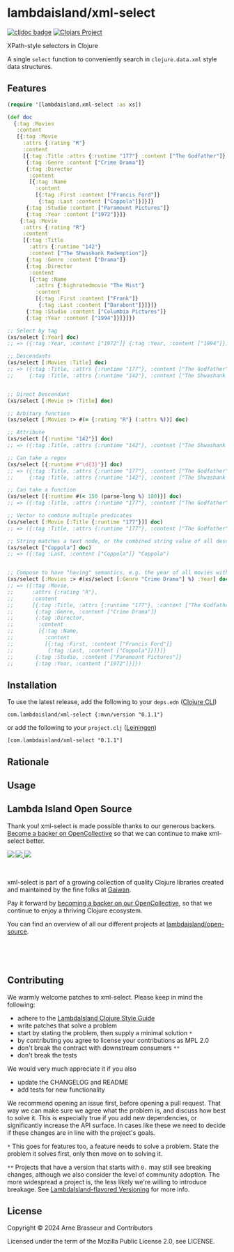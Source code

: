 # lambdaisland/xml-select

<!-- badges -->
[![cljdoc badge](https://cljdoc.org/badge/com.lambdaisland/xml-select)](https://cljdoc.org/d/com.lambdaisland/xml-select) [![Clojars Project](https://img.shields.io/clojars/v/com.lambdaisland/xml-select.svg)](https://clojars.org/com.lambdaisland/xml-select)
<!-- /badges -->

XPath-style selectors in Clojure

A single `select` function to conveniently search in `clojure.data.xml` style
data structures.

## Features

```clj
(require '[lambdaisland.xml-select :as xs])

(def doc
  {:tag :Movies
   :content
   [{:tag :Movie
     :attrs {:rating "R"}
     :content
     [{:tag :Title :attrs {:runtime "177"} :content ["The Godfather"]}
      {:tag :Genre :content ["Crime Drama"]}
      {:tag :Director
       :content
       [{:tag :Name
         :content
         [{:tag :First :content ["Francis Ford"]}
          {:tag :Last :content ["Coppola"]}]}]}
      {:tag :Studio :content ["Paramount Pictures"]}
      {:tag :Year :content ["1972"]}]}
    {:tag :Movie
     :attrs {:rating "R"}
     :content
     [{:tag :Title
       :attrs {:runtime "142"}
       :content ["The Shwashank Redemption"]}
      {:tag :Genre :content ["Drama"]}
      {:tag :Director
       :content
       [{:tag :Name
         :attrs {:highratedmovie "The Mist"}
         :content
         [{:tag :First :content ["Frank"]}
          {:tag :Last :content ["Darabont"]}]}]}
      {:tag :Studio :content ["Columbia Pictures"]}
      {:tag :Year :content ["1994"]}]}]})

;; Select by tag
(xs/select [:Year] doc)
;; => ({:tag :Year, :content ["1972"]} {:tag :Year, :content ["1994"]})

;; Descendants
(xs/select [:Movies :Title] doc)
;; => ({:tag :Title, :attrs {:runtime "177"}, :content ["The Godfather"]}
;;     {:tag :Title, :attrs {:runtime "142"}, :content ["The Shwashank Redemption"]})


;; Direct Descendant
(xs/select [:Movie :> :Title] doc)

;; Arbitary function
(xs/select [:Movies :> #(= {:rating "R"} (:attrs %))] doc)

;; Attribute
(xs/select [{:runtime "142"}] doc)
;; => ({:tag :Title, :attrs {:runtime "142"}, :content ["The Shwashank Redemption"]})

;; Can take a regex
(xs/select [{:runtime #"\d{3}"}] doc)
;; => ({:tag :Title, :attrs {:runtime "177"}, :content ["The Godfather"]}
;;     {:tag :Title, :attrs {:runtime "142"}, :content ["The Shwashank Redemption"]})

;; Can take a function
(xs/select [{:runtime #(< 150 (parse-long %) 180)}] doc)
;; => ({:tag :Title, :attrs {:runtime "177"}, :content ["The Godfather"]})

;; Vector to combine multiple predicates
(xs/select [:Movie [:Title {:runtime "177"}]] doc)
;; => ({:tag :Title, :attrs {:runtime "177"}, :content ["The Godfather"]})

;; String matches a text node, or the combined string value of all descendant text nodes 
(xs/select ["Coppola"] doc)
;; => ({:tag :Last, :content ["Coppola"]} "Coppola")


;; Compose to have "having" semantics, e.g. the year of all movies with genre "Crime drama"
(xs/select [:Movies :> #(xs/select [:Genre "Crime Drama"] %) :Year] doc)
;; => ({:tag :Movie,
;;      :attrs {:rating "R"},
;;      :content
;;      [{:tag :Title, :attrs {:runtime "177"}, :content ["The Godfather"]}
;;       {:tag :Genre, :content ["Crime Drama"]}
;;       {:tag :Director,
;;        :content
;;        [{:tag :Name,
;;          :content
;;          [{:tag :First, :content ["Francis Ford"]}
;;           {:tag :Last, :content ["Coppola"]}]}]}
;;       {:tag :Studio, :content ["Paramount Pictures"]}
;;       {:tag :Year, :content ["1972"]}]})
```

<!-- installation -->
## Installation

To use the latest release, add the following to your `deps.edn` ([Clojure CLI](https://clojure.org/guides/deps_and_cli))

```
com.lambdaisland/xml-select {:mvn/version "0.1.1"}
```

or add the following to your `project.clj` ([Leiningen](https://leiningen.org/))

```
[com.lambdaisland/xml-select "0.1.1"]
```
<!-- /installation -->

## Rationale

## Usage

<!-- opencollective -->
## Lambda Island Open Source

Thank you! xml-select is made possible thanks to our generous backers. [Become a
backer on OpenCollective](https://opencollective.com/lambda-island) so that we
can continue to make xml-select better.

<a href="https://opencollective.com/lambda-island">
<img src="https://opencollective.com/lambda-island/organizations.svg?avatarHeight=46&width=800&button=false">
<img src="https://opencollective.com/lambda-island/individuals.svg?avatarHeight=46&width=800&button=false">
</a>
<img align="left" src="https://github.com/lambdaisland/open-source/raw/master/artwork/lighthouse_readme.png">

&nbsp;

xml-select is part of a growing collection of quality Clojure libraries created and maintained
by the fine folks at [Gaiwan](https://gaiwan.co).

Pay it forward by [becoming a backer on our OpenCollective](http://opencollective.com/lambda-island),
so that we continue to enjoy a thriving Clojure ecosystem.

You can find an overview of all our different projects at [lambdaisland/open-source](https://github.com/lambdaisland/open-source).

&nbsp;

&nbsp;
<!-- /opencollective -->

<!-- contributing -->
## Contributing

We warmly welcome patches to xml-select. Please keep in mind the following:

- adhere to the [LambdaIsland Clojure Style Guide](https://nextjournal.com/lambdaisland/clojure-style-guide)
- write patches that solve a problem 
- start by stating the problem, then supply a minimal solution `*`
- by contributing you agree to license your contributions as MPL 2.0
- don't break the contract with downstream consumers `**`
- don't break the tests

We would very much appreciate it if you also

- update the CHANGELOG and README
- add tests for new functionality

We recommend opening an issue first, before opening a pull request. That way we
can make sure we agree what the problem is, and discuss how best to solve it.
This is especially true if you add new dependencies, or significantly increase
the API surface. In cases like these we need to decide if these changes are in
line with the project's goals.

`*` This goes for features too, a feature needs to solve a problem. State the problem it solves first, only then move on to solving it.

`**` Projects that have a version that starts with `0.` may still see breaking changes, although we also consider the level of community adoption. The more widespread a project is, the less likely we're willing to introduce breakage. See [LambdaIsland-flavored Versioning](https://github.com/lambdaisland/open-source#lambdaisland-flavored-versioning) for more info.
<!-- /contributing -->

<!-- license -->
## License

Copyright &copy; 2024 Arne Brasseur and Contributors

Licensed under the term of the Mozilla Public License 2.0, see LICENSE.
<!-- /license -->
